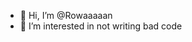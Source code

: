 - 👋 Hi, I’m @Rowaaaaan
- 👀 I’m interested in not writing bad code

<!---
Rowaaaaan/Rowaaaaan is a ✨ special ✨ repository because its `README.md` (this file) appears on your GitHub profile.
You can click the Preview link to take a look at your changes.
--->
